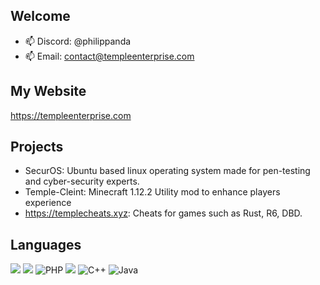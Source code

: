 ## Welcome

- 📫 Discord: @philippanda
- 📫 Email: contact@templeenterprise.com

## My Website
https://templeenterprise.com

## Projects
- SecurOS: Ubuntu based linux operating system made for pen-testing and cyber-security experts.
- Temple-Cleint: Minecraft 1.12.2 Utility mod to enhance players experience
- https://templecheats.xyz: Cheats for games such as Rust, R6, DBD.

## Languages
![](https://img.shields.io/badge/HTML-239120?style=for-the-badge&logo=html5&logoColor=white)
![](https://img.shields.io/badge/CSS-239120?&style=for-the-badge&logo=css3&logoColor=white)
![PHP](https://img.shields.io/badge/php-%23777BB4.svg?style=for-the-badge&logo=php&logoColor=white)
![](https://img.shields.io/badge/JavaScript-323330?style=for-the-badge&logo=javascript&logoColor=F7DF1E)
![C++](https://img.shields.io/badge/c++-%2300599C.svg?style=for-the-badge&logo=c%2B%2B&logoColor=white)
![Java](https://img.shields.io/badge/java-%23ED8B00.svg?style=for-the-badge&logo=openjdk&logoColor=white)
